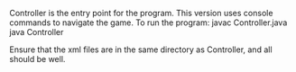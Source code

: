 Controller is the entry point for the program. This version uses console commands to navigate the game.
To run the program:
javac Controller.java
java Controller

Ensure that the xml files are in the same directory as Controller, and all should be well.
